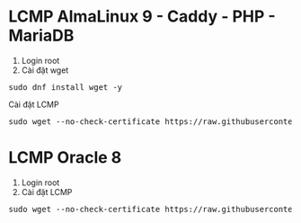 # LCMP AlmaLinux 9 - Caddy - PHP - MariaDB
1. Login root
2. Cài đặt wget
<pre class="EnlighterJSRAW" data-enlighter-language="generic">sudo dnf install wget -y</pre>
Cài đặt LCMP
<pre class="EnlighterJSRAW" data-enlighter-language="generic">sudo wget --no-check-certificate https://raw.githubusercontent.com/bibicadotnet/LCMP/main/setup.sh -O setup_lcmp.sh &amp;&amp; sudo chmod +x setup_lcmp.sh &amp;&amp; sudo ./setup_lcmp.sh</pre>
# LCMP Oracle 8
1. Login root
2. Cài đặt LCMP
<pre class="EnlighterJSRAW" data-enlighter-language="generic">sudo wget --no-check-certificate https://raw.githubusercontent.com/bibicadotnet/LCMP/main/setup_oracle8.sh -O setup_lcmp.sh &amp;&amp; sudo chmod +x setup_lcmp.sh &amp;&amp; sudo ./setup_lcmp.sh</pre>
